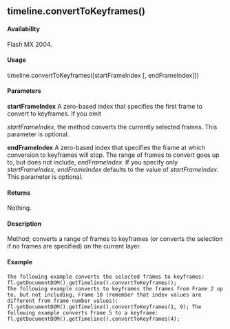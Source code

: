 ## timeline.convertToKeyframes()

#### Availability

Flash MX 2004.

#### Usage

timeline.convertToKeyframes(\[startFrameIndex \[, endFrameIndex\]\])

#### Parameters

**startFrameIndex** A zero-based index that specifies the first frame to convert to keyframes. If you omit
>
*startFrameIndex*, the method converts the currently selected frames. This parameter is optional.
>
**endFrameIndex** A zero-based index that specifies the frame at which conversion to keyframes will stop. The range of frames to convert goes up to, but does not include, *endFrameIndex*. If you specify only *startFrameIndex*, *endFrameIndex* defaults to the value of *startFrameIndex*. This parameter is optional.

#### Returns

Nothing.

#### Description

Method; converts a range of frames to keyframes (or converts the selection if no frames are specified) on the current layer.

#### Example

```
The following example converts the selected frames to keyframes:
fl.getDocumentDOM().getTimeline().convertToKeyframes();
The following example converts to keyframes the frames from Frame 2 up to, but not including, Frame 10 (remember that index values are different from frame number values):
fl.getDocumentDOM().getTimeline().convertToKeyframes(1, 9); The following example converts Frame 5 to a keyframe: fl.getDocumentDOM().getTimeline().convertToKeyframes(4);

```
